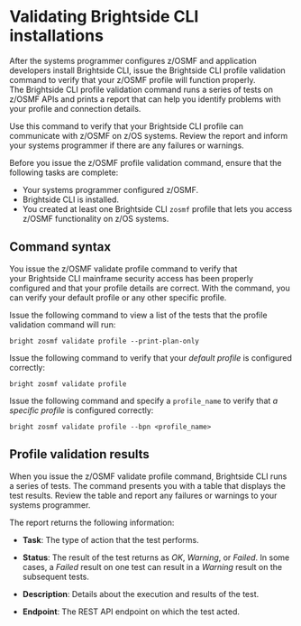 # Validating Brightside CLI installations

After the systems programmer configures z/OSMF and application developers install Brightside CLI, issue the Brightside CLI profile validation command to verify that your z/OSMF profile will function properly. The Brightside CLI profile validation command runs a series of tests on z/OSMF APIs and prints a report that can help you identify problems with your profile and connection details.

Use this command to verify that your Brightside CLI profile can communicate with z/OSMF on z/OS systems. Review the report and inform your systems programmer if there are any failures or warnings.

Before you issue the z/OSMF profile validation command, ensure that the following tasks are complete:

  - Your systems programmer configured z/OSMF.
  - Brightside CLI is installed.
  - You created at least one Brightside CLI `zosmf` profile that lets you access z/OSMF functionality on z/OS systems.

## Command syntax

You issue the z/OSMF validate profile command to verify that your Brightside CLI mainframe security access has been properly configured and that your profile details are correct. With the command, you can verify your default profile or any other specific profile.    

Issue the following command to view a list of the tests that the profile validation command will run: 

```
bright zosmf validate profile --print-plan-only
```

Issue the following command to verify that your *default profile* is configured correctly:    

```
bright zosmf validate profile
```

Issue the following command and specify a `profile_name` to verify that *a specific profile* is configured correctly:    

```
bright zosmf validate profile --bpn <profile_name>
```

## Profile validation results

When you issue the z/OSMF validate profile command, Brightside CLI runs a series of tests. The command presents you with a table that displays the test results. Review the table and report any
failures or warnings to your systems programmer.

The report returns the following information:

- **Task**: The type of action that the test performs.

- **Status**: The result of the test returns as *OK*, *Warning*, or *Failed*. In some cases, a *Failed* result on one test can result in a *Warning* result on the subsequent tests.

- **Description**: Details about the execution and results of the test.

- **Endpoint**: The REST API endpoint on which the test acted.
